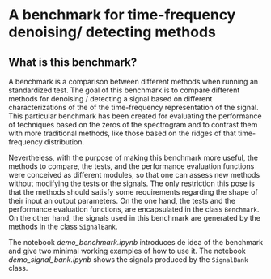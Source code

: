 # A benchmark for time-frequency denoising/ detecting methods

## What is this benchmark?
A benchmark is a comparison between different methods when running an standardized test. The goal of this benchmark is to compare different methods for denoising / detecting a signal based on different characterizations of the of the time-frequency representation of the signal. This particular benchmark has been created for evaluating the performance of techniques based on the zeros of the spectrogram and to contrast them with more traditional methods, like those based on the ridges of that time-frequency distribution.

Nevertheless, with the purpose of making this benchmark more useful, the methods to compare, the tests, and the performance evaluation functions were conceived as different modules, so that one can assess new methods without modifying the tests or the signals. The only restriction this pose is that the methods should satisfy some requirements regarding the shape of their input an output parameters. On the one hand, the tests and the performance evaluation functions, are encapsulated in the class `Benchmark`. On the other hand, the signals used in this benchmark are generated by the methods in the class `SignalBank`.

The notebook *demo_benchmark.ipynb* introduces de idea of the benchmark and give two minimal working examples of how to use it. The notebook *demo_signal_bank.ipynb* shows the signals produced by the `SignalBank` class.